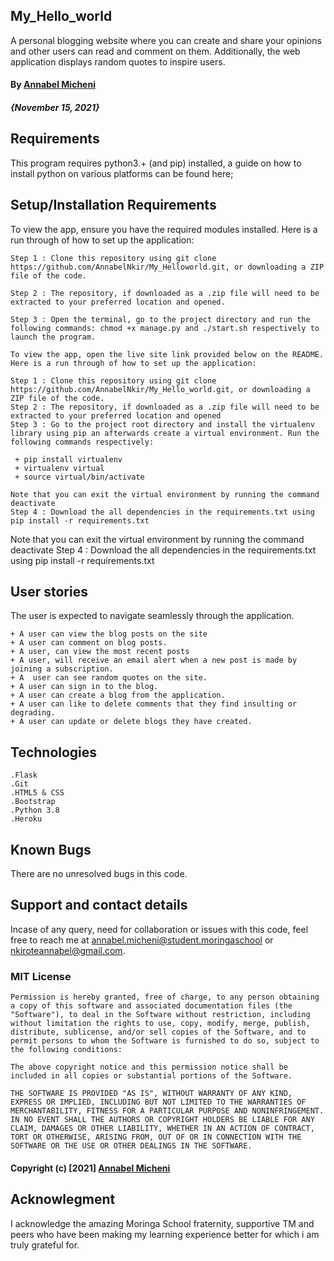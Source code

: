 ## My_Hello_world
A personal blogging website where you can create and share your opinions and other users can read and comment on them. Additionally, the web application displays random quotes to inspire users.

#### By [Annabel Micheni](https://github.com/AnnabelNkir) 
##### **{November 15, 2021}**

## Requirements

This program requires python3.+ (and pip) installed, a guide on how to install python on various platforms can be found here;

## Setup/Installation Requirements

To view the app, ensure you have the required modules installed. Here is a run through of how to set up the application:
```
Step 1 : Clone this repository using git clone https://github.com/AnnabelNkir/My_Helloworld.git, or downloading a ZIP file of the code.

Step 2 : The repository, if downloaded as a .zip file will need to be extracted to your preferred location and opened.

Step 3 : Open the terminal, go to the project directory and run the following commands: chmod +x manage.py and ./start.sh respectively to launch the program.

To view the app, open the live site link provided below on the README. Here is a run through of how to set up the application:

Step 1 : Clone this repository using git clone https://github.com/AnnabelNkir/My_Hello_world.git, or downloading a ZIP file of the code.
Step 2 : The repository, if downloaded as a .zip file will need to be extracted to your preferred location and opened
Step 3 : Go to the project root directory and install the virtualenv library using pip an afterwards create a virtual environment. Run the following commands respectively:

 + pip install virtualenv
 + virtualenv virtual
 + source virtual/bin/activate
 
Note that you can exit the virtual environment by running the command deactivate
Step 4 : Download the all dependencies in the requirements.txt using pip install -r requirements.txt
```
Note that you can exit the virtual environment by running the command deactivate
Step 4 : Download the all dependencies in the requirements.txt using pip install -r requirements.txt


## User stories

The user is expected to navigate seamlessly through the application.
```
+ A user can view the blog posts on the site
+ A user can comment on blog posts.
+ A user, can view the most recent posts
+ A user, will receive an email alert when a new post is made by joining a subscription.
+ A  user can see random quotes on the site.
+ A user can sign in to the blog.
+ A user can create a blog from the application.
+ A user can like to delete comments that they find insulting or degrading.
+ A user can update or delete blogs they have created.
```

## Technologies
```
.Flask
.Git
.HTML5 & CSS
.Bootstrap
.Python 3.8
.Heroku

```
## Known Bugs
There are no unresolved bugs in this code.

## Support and contact details

Incase of any query, need for collaboration or issues with this code, feel free to reach me at annabel.micheni@student.moringaschool or nkiroteannabel@gmail.com.


### MIT License

```
Permission is hereby granted, free of charge, to any person obtaining a copy of this software and associated documentation files (the "Software"), to deal in the Software without restriction, including without limitation the rights to use, copy, modify, merge, publish, distribute, sublicense, and/or sell copies of the Software, and to permit persons to whom the Software is furnished to do so, subject to the following conditions:

The above copyright notice and this permission notice shall be included in all copies or substantial portions of the Software.

THE SOFTWARE IS PROVIDED "AS IS", WITHOUT WARRANTY OF ANY KIND, EXPRESS OR IMPLIED, INCLUDING BUT NOT LIMITED TO THE WARRANTIES OF MERCHANTABILITY, FITNESS FOR A PARTICULAR PURPOSE AND NONINFRINGEMENT. IN NO EVENT SHALL THE AUTHORS OR COPYRIGHT HOLDERS BE LIABLE FOR ANY CLAIM, DAMAGES OR OTHER LIABILITY, WHETHER IN AN ACTION OF CONTRACT, TORT OR OTHERWISE, ARISING FROM, OUT OF OR IN CONNECTION WITH THE SOFTWARE OR THE USE OR OTHER DEALINGS IN THE SOFTWARE.

```

#### Copyright (c) [2021] [Annabel Micheni](https://github.com/AnnabelNkir)  ####

## Acknowlegment
I acknowledge the amazing Moringa School fraternity, supportive TM and peers who have been making my learning experience better for which i am truly grateful for.